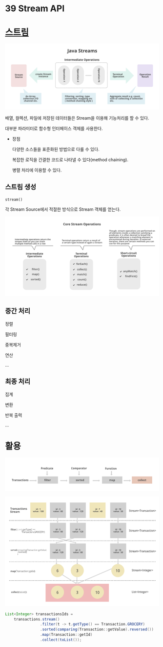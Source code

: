 # 39 Stream API

# [스트림](https://www.geeksforgeeks.org/java-8-stream-tutorial/)

![Untitled](39%20Stream%20API%206d622558912b44d3a5024a2afb7b1f87/Untitled.png)

배열, 컬렉션, 파일에 저장된 데이터들은 Stream을 이용해 기능처리를 할 수 있다.

대부분 파라미터로 함수형 인터페이스 객체를 사용한다.

- 장점
    
    다양한 소스들을 표준화된 방법으로 다룰 수 있다.
    
    복잡한 로직을 간결한 코드로 나타낼 수 있다(method chaining).
    
    병렬 처리에 이용할 수 있다.
    

## 스트림 생성

`stream()`

각 Stream Source에서 적절한 방식으로 Stream 객체를 얻는다.

![Untitled](39%20Stream%20API%206d622558912b44d3a5024a2afb7b1f87/Untitled%201.png)

## 중간 처리

정렬

필터링

중복제거

연산

…

## 최종 처리

집계

변환

반복 출력

…

# 활용

![Untitled](39%20Stream%20API%206d622558912b44d3a5024a2afb7b1f87/Untitled%202.png)

![Untitled](39%20Stream%20API%206d622558912b44d3a5024a2afb7b1f87/Untitled%203.png)

```java
List<Integer> transactionsIds = 
    transactions.stream()
                .filter(t -> t.getType() == Transaction.GROCERY)
                .sorted(comparing(Transaction::getValue).reversed())
                .map(Transaction::getId)
                .collect(toList());
```